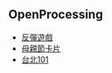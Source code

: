 
## OpenProcessing

- [反彈遊戲](https://github.com/janice880624/project/tree/main/Breakout)
- [母親節卡片](https://github.com/janice880624/project/tree/main/motherday)
- [台北101](https://github.com/janice880624/project/tree/main/taipei)
